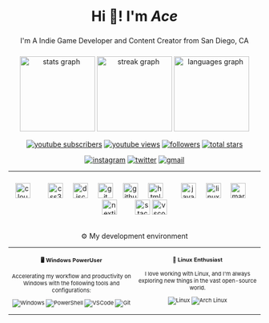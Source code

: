
<h1 align="center">Hi 👋! I'm <b><i>Ace</i></b></h1>

###

<p align="center">I'm A Indie Game Developer and Content Creator from San Diego, CA</p>


<!-- Website -->

<!-- <div align="center">
  <a href="placeholder" target="_blank">
    <img src="https://img.shields.io/static/v1?message=Website&label=&color=808080&logoColor=white&labelColor=&style=for-the-badge" height="35" alt="website link"/>
  </a>
</div> -->

###

<div align="center">
  <img src="https://github-readme-stats.vercel.app/api?username=44walrath&hide_title=false&hide_rank=false&show_icons=true&include_all_commits=true&count_private=true&disable_animations=false&theme=dracula&locale=en&hide_border=false" height="150" alt="stats graph"  />
  <img src="https://streak-stats.demolab.com?user=44walrath&locale=en&mode=daily&theme=dracula&hide_border=false&border_radius=5" height="150" alt="streak graph"  />
  <img src="https://github-readme-stats.vercel.app/api/top-langs?username=44walrath&locale=en&hide_title=false&layout=compact&card_width=320&langs_count=5&theme=dracula&hide_border=false" height="150" alt="languages graph"  />
</div>
<p align="center">
     <a href="https://www.youtube.com/@fxshbot?sub_confirmation=1">
         <img alt="youtube subscribers" title="Subscribe to my YouTube channel" src="https://custom-icon-badges.demolab.com/youtube/channel/subscribers/UCG0Ps5VtklbMRJ8kHXuuUVw?color=%23E05D44&label=SUBSCRIBE&logo=video&logoColor=white&style=for-the-badge&labelColor=CE4630"/></a> 
      <a href="https://www.youtube.com/@fxshbot">
         <img alt="youtube views" title="YouTube views" src="https://custom-icon-badges.demolab.com/youtube/channel/views/UCG0Ps5VtklbMRJ8kHXuuUVw?color=%23E1AD0E&logo=eye&logoColor=white&style=for-the-badge&labelColor=C79600"/></a> 
      <a href="https://github.com/44walrath?tab=followers">
         <img alt="followers" title="Follow me on Github" src="https://custom-icon-badges.demolab.com/github/followers/44walrath?color=236ad3&labelColor=1155ba&style=for-the-badge&logo=person-add&label=Follow&logoColor=white"/></a>
      <a href="https://github.com/44walrath?tab=repositories&sort=stargazers">
         <img alt="total stars" title="Total stars on GitHub" src="https://custom-icon-badges.demolab.com/github/stars/44walrath?color=55960c&style=for-the-badge&labelColor=488207&logo=star"/></a>
   </p>
   <p align="center">
     <a href="https://www.instagram.com/fxshbot/">
         <img alt="instagram" title="Check out my Instagram profile" src="https://img.shields.io/static/v1?message=Instagram&logo=instagram&label=&color=E4405F&logoColor=white&labelColor=&style=for-the-badge"/></a> 
      <a href="https://x.com/fxshbot">
         <img alt="twitter" title="Check out my Twitter profile" src="https://img.shields.io/static/v1?message=Twitter&logo=twitter&label=&color=1DA1F2&logoColor=white&labelColor=&style=for-the-badge"/></a> 
      <a href="mailto:44walrath@gmail.com">
         <img alt="gmail" title="Send Me An Email" src="https://img.shields.io/static/v1?message=Gmail&logo=gmail&label=&color=D14836&logoColor=white&labelColor=&style=for-the-badge"/></a>
   </p>

---
###

<div align="center">
  <img src="https://skillicons.dev/icons?i=cloudflare" height="30" alt="cloudflare logo"  />
  <img width="12" />
  <img width="12" />
  <img src="https://skillicons.dev/icons?i=css" height="30" alt="css3 logo"  />
  <img width="12" />
  <img src="https://skillicons.dev/icons?i=discord" height="30" alt="discord logo"  />
  <img width="12" />
  <img src="https://skillicons.dev/icons?i=git" height="30" alt="git logo"  />
  <img width="12" />
  <img src="https://skillicons.dev/icons?i=github" height="30" alt="github logo"  />
  <img width="12" />
  <img src="https://skillicons.dev/icons?i=html" height="30" alt="html5 logo"  />
  <img width="12" />
  <img width="12" />
  <img src="https://skillicons.dev/icons?i=js" height="30" alt="javascript logo"  />
  <img width="12" />
  <img src="https://skillicons.dev/icons?i=linux" height="30" alt="linux logo"  />
  <img width="12" />
  <img src="https://skillicons.dev/icons?i=md" height="30" alt="markdown logo"  />
  <img width="12" />
  <img src="https://skillicons.dev/icons?i=nextjs" height="30" alt="nextjs logo"  />
  <img width="12" />
  <img width="12" />
  <img src="https://skillicons.dev/icons?i=stackoverflow" height="30" alt="stackoverflow logo"  />
  <img src="https://skillicons.dev/icons?i=vscode" height="30" alt="vscode logo"  />
  
</div>

<br>

<p align="center">⚙️ My development environment </p>

<div class="table-devenvironment">
  <table style="font-size: 11px">
  <tr>
  <td align="center" valign="top" width="50%">

#### 🖥️ Windows PowerUser

Accelerating my workflow and productivity on Windows with the following tools and configurations:

![Windows](https://img.shields.io/badge/-Windows-0078D6?style=flat&logo=windows&logoColor=white)
![PowerShell](https://img.shields.io/badge/-PowerShell-5391FE?style=flat&logo=powershell&logoColor=white)
![VSCode](https://img.shields.io/badge/-Visual%20Studio%20Code-007ACC?style=flat&logo=visual-studio-code&logoColor=white)
![Git](https://img.shields.io/badge/-Git-F05032?style=flat&logo=git&logoColor=white)

  </td>
  <td align="center" valign="top" width="50%">

#### 🐧 Linux Enthusiast

I love working with Linux, and I'm always exploring new things in the vast open-source world.

![Linux](https://img.shields.io/badge/-Linux-000000?style=flat&logo=linux&logoColor=FCC624)
![Arch Linux](https://img.shields.io/badge/-Arch%20Linux-1793D1?style=flat&logo=arch-linux&logoColor=white)

  </td>
  </tr>
  </table>
</div>

<!-- Social Links -->
<div align="left">
  <!-- <a href="https://www.instagram.com/jakub_zitnik/" target="_blank">
    <img src="https://img.shields.io/static/v1?message=Instagram&logo=instagram&label=&color=E4405F&logoColor=white&labelColor=&style=for-the-badge" height="35" alt="instagram logo"  />
  </a>
  <a href="mailto:email@jzitnik.dev" target="_blank">
    <img src="https://img.shields.io/static/v1?message=Gmail&logo=gmail&label=&color=D14836&logoColor=white&labelColor=&style=for-the-badge" height="35" alt="gmail logo"  />
  </a>
  <a href="https://jzitnik.dev/en" target="_blank">
    <img src="https://img.shields.io/static/v1?message=Website&label=&color=000000&logoColor=white&labelColor=&style=for-the-badge" height="35" alt="website link"  />
  </a>
</div>

### -->
